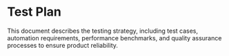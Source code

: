# Test Plan

This document describes the testing strategy, including test cases, automation requirements, performance benchmarks, and quality assurance processes to ensure product reliability.